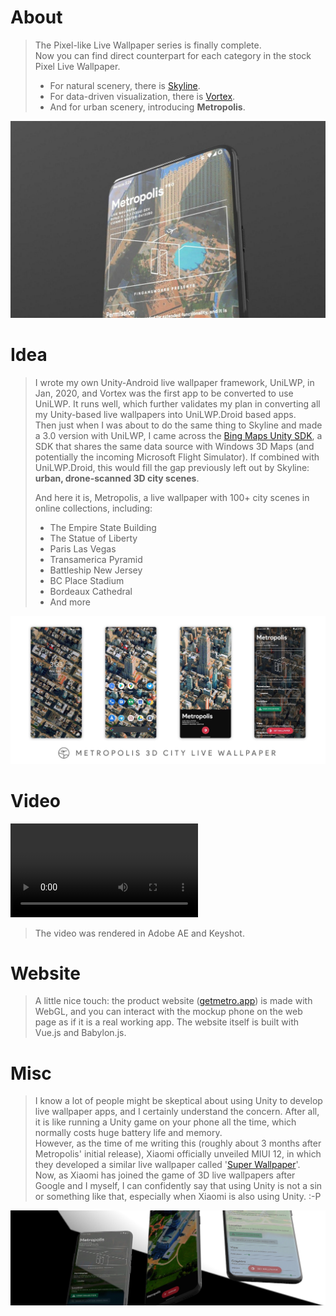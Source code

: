 # About
> The Pixel-like Live Wallpaper series is finally complete.  
> Now you can find direct counterpart for each category in the stock Pixel Live Wallpaper.  
> - For natural scenery, there is [Skyline](/skylinelwp).   
> - For data-driven visualization, there is [Vortex](/vortexlwp).   
> - And for urban scenery, introducing **Metropolis**. 

![](banner.jpg)

# Idea
> I wrote my own Unity-Android live wallpaper framework, UniLWP, in Jan, 2020, and Vortex was the first app to be converted to use UniLWP. It runs well, which further validates my plan in converting all my Unity-based live wallpapers into UniLWP.Droid based apps.  
> Then just when I was about to do the same thing to Skyline and made a 3.0 version with UniLWP, I came across the [Bing Maps Unity SDK](https://github.com/microsoft/MapsSDK-Unity), a SDK that shares the same data source with Windows 3D Maps (and potentially the incoming Microsoft Flight Simulator). If combined with UniLWP.Droid, this would fill the gap previously left out by Skyline: **urban, drone-scanned 3D city scenes**.
>  
> And here it is, Metropolis, a live wallpaper with 100+ city scenes in online collections, including:
> - The Empire State Building
> - The Statue of Liberty
> - Paris Las Vegas
> - Transamerica Pyramid
> - Battleship New Jersey
> - BC Place Stadium
> - Bordeaux Cathedral
> - And more

![](screenshots.jpg)

# Video
<video class="video-js vjs-default-skin vjs-big-play-centered" controls data='{ "fluid": true, "techOrder": ["youtube"], "sources": [{ "type": "video/youtube", "src": "https://www.youtube.com/watch?v=p_b_p9K1AoU"}] }' > </video>

> The video was rendered in Adobe AE and Keyshot.

# Website
> A little nice touch: the product website ([getmetro.app](https://getmetro.app)) is made with WebGL, and you can interact with the mockup phone on the web page as if it is a real working app. The website itself is built with Vue.js and Babylon.js.

# Misc
> I know a lot of people might be skeptical about using Unity to develop live wallpaper apps, and I certainly understand the concern. After all, it is like running a Unity game on your phone all the time, which normally costs huge battery life and memory.  
>However, as the time of me writing this (roughly about 3 months after Metropolis' initial release), Xiaomi officially unveiled MIUI 12, in which they developed a similar live wallpaper called '[Super Wallpaper](https://www.androidauthority.com/xiaomi-miui-12-launch-release-date-eligible-phones-features-1111755/)'.  
>Now, as Xiaomi has joined the game of 3D live wallpapers after Google and I myself, I can confidently say that using Unity is not a sin or something like that, especially when Xiaomi is also using Unity. :-P

![](ui.jpg)